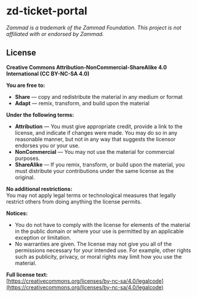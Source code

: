 # zd-ticket-portal

_Zammad is a trademark of the Zammad Foundation. This project is not affiliated with or endorsed by Zammad._

## License

**Creative Commons Attribution-NonCommercial-ShareAlike 4.0 International (CC BY-NC-SA 4.0)**

**You are free to:**
- **Share** — copy and redistribute the material in any medium or format
- **Adapt** — remix, transform, and build upon the material

**Under the following terms:**
- **Attribution** — You must give appropriate credit, provide a link to the license, and indicate if changes were made. You may do so in any reasonable manner, but not in any way that suggests the licensor endorses you or your use.
- **NonCommercial** — You may not use the material for commercial purposes.
- **ShareAlike** — If you remix, transform, or build upon the material, you must distribute your contributions under the same license as the original.

**No additional restrictions:**  
You may not apply legal terms or technological measures that legally restrict others from doing anything the license permits.

**Notices:**
- You do not have to comply with the license for elements of the material in the public domain or where your use is permitted by an applicable exception or limitation.
- No warranties are given. The license may not give you all of the permissions necessary for your intended use. For example, other rights such as publicity, privacy, or moral rights may limit how you use the material.

**Full license text:**  
[https://creativecommons.org/licenses/by-nc-sa/4.0/legalcode](https://creativecommons.org/licenses/by-nc-sa/4.0/legalcode)